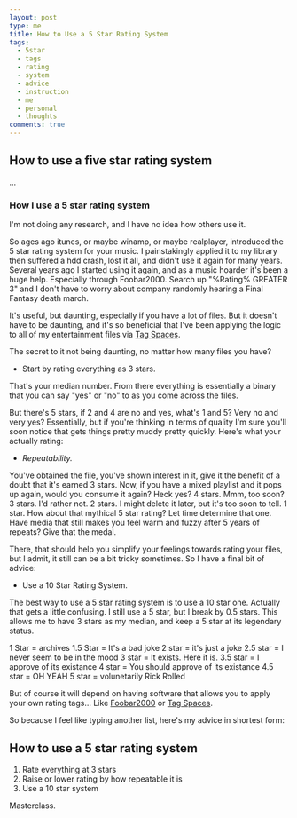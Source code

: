 ```yaml
---
layout: post
type: me
title: How to Use a 5 Star Rating System
tags:
  - 5star
  - tags
  - rating
  - system
  - advice
  - instruction
  - me
  - personal
  - thoughts
comments: true
---
```


How to use a five star rating system
---

...

### How I use a 5 star rating system ###

I'm not doing any research, and I have no idea how others use it.

So ages ago itunes, or maybe winamp, or maybe realplayer, introduced the 5 star rating system for your music.  I painstakingly applied it to my library then suffered a hdd crash, lost it all, and didn't use it again for many years.  Several years ago I started using it again, and as a music hoarder it's been a huge help.  Especially through Foobar2000.  Search up "%Rating% GREATER 3" and I don't have to worry about company randomly hearing a Final Fantasy death march.

It's useful, but daunting, especially if you have a lot of files.  But it doesn't have to be daunting, and it's so beneficial that I've been applying the logic to all of my entertainment files via [Tag Spaces](https://github.com/tagspaces/tagspaces).

The secret to it not being daunting, no matter how many files you have?  

- Start by rating everything as 3 stars.

That's your median number.  From there everything is essentially a binary that you can say "yes" or "no" to as you come across the files.

But there's 5 stars, if 2 and 4 are no and yes, what's 1 and 5?  Very no and very yes?  Essentially, but if you're thinking in terms of quality I'm sure you'll soon notice that gets things pretty muddy pretty quickly.  Here's what your actually rating:

- *Repeatability.*

You've obtained the file, you've shown interest in it, give it the benefit of a doubt that it's earned 3 stars.  Now, if you have a mixed playlist and it pops up again, would you consume it again?  Heck yes?  4 stars.  Mmm, too soon?  3 stars.  I'd rather not.  2 stars.  I might delete it later, but it's too soon to tell.  1 star.  How about that mythical 5 star rating?  Let time determine that one.  Have media that still makes you feel warm and fuzzy after 5 years of repeats?  Give that the medal.

There, that should help you simplify your feelings towards rating your files, but I admit, it still can be a bit tricky sometimes.  So I have a final bit of advice:

- Use a 10 Star Rating System.

The best way to use a 5 star rating system is to use a 10 star one.  Actually that gets a little confusing.  I still use a 5 star, but I break by 0.5 stars.  This allows me to have 3 stars as my median, and keep a 5 star at its legendary status.  

1 Star = archives
1.5 Star = It's a bad joke
2 star = it's just a joke
2.5 star = I never seem to be in the mood
3 star = It exists.  Here it is.
3.5 star = I approve of its existance
4 star = You should approve of its existance
4.5 star = OH YEAH
5 star = volunetarily Rick Rolled

But of course it will depend on having software that allows you to apply your own rating tags... Like [Foobar2000](https://www.foobar2000.org/) or [Tag Spaces](https://github.com/tagspaces/tagspaces).

So because I feel like typing another list, here's my advice in shortest form:

## How to use a 5 star rating system ##

1. Rate everything at 3 stars
2. Raise or lower rating by how repeatable it is
3. Use a 10 star system

Masterclass.
